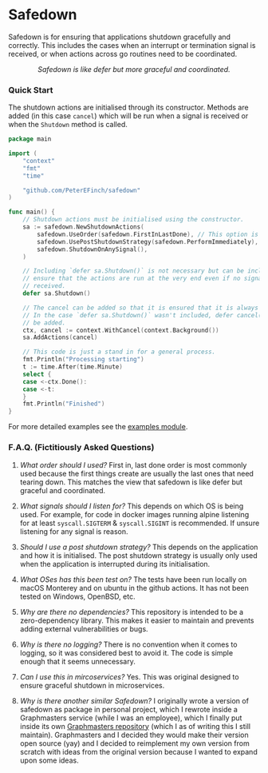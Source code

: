 # Safedown

Safedown is for ensuring that applications shutdown gracefully and correctly. This includes the cases when an interrupt
or termination signal is received, or when actions across go routines need to be coordinated.

<p align="center">
<em>
Safedown is like defer but more graceful and coordinated.
</em>
</p>

### Quick Start

The shutdown actions are initialised through its constructor. Methods are added (in this case `cancel`) which will be
run when a signal is received or when the `Shutdown` method is called.

```go
package main

import (
	"context"
	"fmt"
	"time"

	"github.com/PeterEFinch/safedown"
)

func main() {
	// Shutdown actions must be initialised using the constructor.  
	sa := safedown.NewShutdownActions(
		safedown.UseOrder(safedown.FirstInLastDone), // This option is unnecessary because it is the default.
		safedown.UsePostShutdownStrategy(safedown.PerformImmediately),
		safedown.ShutdownOnAnySignal(),
	)

	// Including `defer sa.Shutdown()` is not necessary but can be included to 
	// ensure that the actions are run at the very end even if no signal is 
	// received.
	defer sa.Shutdown()

	// The cancel can be added so that it is ensured that it is always called.
	// In the case `defer sa.Shutdown()` wasn't included, defer cancel() should
	// be added.
	ctx, cancel := context.WithCancel(context.Background())
	sa.AddActions(cancel)

	// This code is just a stand in for a general process.
	fmt.Println("Processing starting")
	t := time.After(time.Minute)
	select {
	case <-ctx.Done():
	case <-t:
	}
	fmt.Println("Finished")
}
```

For more detailed examples see the [examples module](./examples). 

### F.A.Q. (Fictitiously Asked Questions)

1. *What order should I used?*
   First in, last done order is most commonly used because the first things create are usually the last ones that need
   tearing down. This matches the view that safedown is like defer but graceful and coordinated.

2. *What signals should I listen for?*
   This depends on which OS is being used. For example, for code in docker images running alpine listening for at
   least `syscall.SIGTERM` & `syscall.SIGINT` is recommended. If unsure listening for any signal is reason.

3. *Should I use a post shutdown strategy?*
   This depends on the application and how it is initialised. The post shutdown strategy is usually only used when the
   application is interrupted during its initialisation.

4. *What OSes has this been test on?*
   The tests have been run locally on macOS Monterey and on ubuntu in the github actions. It has not been tested on
   Windows, OpenBSD, etc.

5. *Why are there no dependencies?*
   This repository is intended to be a zero-dependency library. This makes it easier to maintain and prevents adding
   external vulnerabilities or bugs.

6. *Why is there no logging?*
   There is no convention when it comes to logging, so it was considered best to avoid it. The code is simple enough
   that it seems unnecessary.

7. *Can I use this in mircoservices?*
   Yes. This was original designed to ensure graceful shutdown in microservices.

8. *Why is there another similar Safedown?*
   I originally wrote a version of safedown as package in personal project, which I rewrote inside a Graphmasters
   service (while I was an employee), which I finally put inside its
   own [Graphmasters repository](github.com/Graphmasters/safedown) (which I as of writing this I still maintain).
   Graphmasters and I decided they would make their version open source (yay) and I decided to reimplement my own
   version from scratch with ideas from the original version because I wanted to expand upon some ideas.